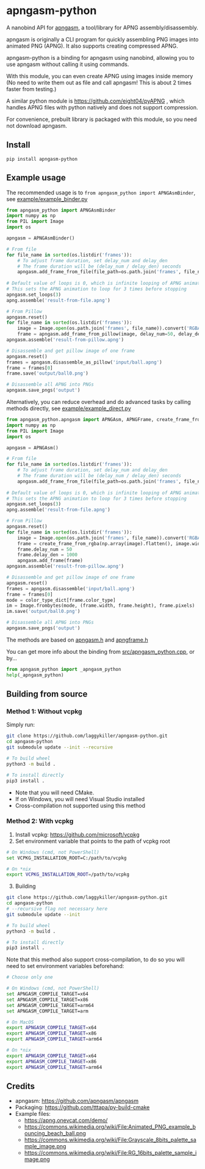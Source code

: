 # apngasm-python

A nanobind API for [apngasm](https://github.com/apngasm/apngasm), a tool/library for APNG assembly/disassembly.

apngasm is originally a CLI program for quickly assembling PNG images into animated PNG (APNG). It also supports creating compressed APNG.

apngasm-python is a binding for apngasm using nanobind, allowing you to use apngasm without calling it using commands.

With this module, you can even create APNG using images inside memory (No need to write them out as file and call apngasm! This is about 2 times faster from testing.)

A similar python module is https://github.com/eight04/pyAPNG , which handles APNG files with python natively and does not support compression.

For convenience, prebuilt library is packaged with this module, so you need not download apngasm.

## Install
```
pip install apngasm-python
```

## Example usage
The recommended usage is to `from apngasm_python import APNGAsmBinder`, see [example/example_binder.py](example/example_binder.py)
```python
from apngasm_python import APNGAsmBinder
import numpy as np
from PIL import Image
import os

apngasm = APNGAsmBinder()

# From file
for file_name in sorted(os.listdir('frames')):
    # To adjust frame duration, set delay_num and delay_den
    # The frame duration will be (delay_num / delay_den) seconds
    apngasm.add_frame_from_file(file_path=os.path.join('frames', file_name), delay_num=100, delay_den=1000)
    
# Default value of loops is 0, which is infinite looping of APNG animation
# This sets the APNG animation to loop for 3 times before stopping
apngasm.set_loops(3)
apng.assemble('result-from-file.apng')

# From Pillow
apngasm.reset()
for file_name in sorted(os.listdir('frames')):
    image = Image.open(os.path.join('frames', file_name)).convert('RGBA')
    frame = apngasm.add_frame_from_pillow(image, delay_num=50, delay_den=1000)
apngasm.assemble('result-from-pillow.apng')

# Disassemble and get pillow image of one frame
apngasm.reset()
frames = apngasm.disassemble_as_pillow('input/ball.apng')
frame = frames[0]
frame.save('output/ball0.png')

# Disassemble all APNG into PNGs
apngasm.save_pngs('output')
```

Alternatively, you can reduce overhead and do advanced tasks by calling methods directly, see [example/example_direct.py](example/example_direct.py)
```python
from apngasm_python.apngasm import APNGAsm, APNGFrame, create_frame_from_rgb, create_frame_from_rgba
import numpy as np
from PIL import Image
import os

apngasm = APNGAsm()

# From file
for file_name in sorted(os.listdir('frames')):
    # To adjust frame duration, set delay_num and delay_den
    # The frame duration will be (delay_num / delay_den) seconds
    apngasm.add_frame_from_file(file_path=os.path.join('frames', file_name), delay_num=100, delay_den=1000)
    
# Default value of loops is 0, which is infinite looping of APNG animation
# This sets the APNG animation to loop for 3 times before stopping
apngasm.set_loops(3)
apng.assemble('result-from-file.apng')

# From Pillow
apngasm.reset()
for file_name in sorted(os.listdir('frames')):
    image = Image.open(os.path.join('frames', file_name)).convert('RGBA')
    frame = create_frame_from_rgba(np.array(image).flatten(), image.width, image.height)
    frame.delay_num = 50
    frame.delay_den = 1000
    apngasm.add_frame(frame)
apngasm.assemble('result-from-pillow.apng')

# Disassemble and get pillow image of one frame
apngasm.reset()
frames = apngasm.disassemble('input/ball.apng')
frame = frames[0]
mode = color_type_dict[frame.color_type]
im = Image.frombytes(mode, (frame.width, frame.height), frame.pixels)
im.save('output/ball0.png')

# Disassemble all APNG into PNGs
apngasm.save_pngs('output')
```

The methods are based on [apngasm.h](https://github.com/apngasm/apngasm/blob/master/lib/src/apngasm.h) and [apngframe.h](https://github.com/apngasm/apngasm/blob/master/lib/src/apngframe.h)

You can get more info about the binding from [src/apngasm_python.cpp](src/apngasm_python.cpp), or by...

```python
from apngasm_python import _apngasm_python
help(_apngasm_python)
```

## Building from source
### Method 1: Without vcpkg
Simply run:
```bash
git clone https://github.com/laggykiller/apngasm-python.git
cd apngasm-python
git submodule update --init --recursive

# To build wheel
python3 -m build .

# To install directly
pip3 install .
```

- Note that you will need CMake.
- If on Windows, you will need Visual Studio installed
- Cross-compilation not supported using this method

### Method 2: With vcpkg
1. Install vcpkg: https://github.com/microsoft/vcpkg
2. Set environment variable that points to the path of vcpkg root
```bash
# On Windows (cmd, not PowerShell)
set VCPKG_INSTALLATION_ROOT=C:/path/to/vcpkg

# On *nix
export VCPKG_INSTALLATION_ROOT=/path/to/vcpkg
```

3. Building
```bash
git clone https://github.com/laggykiller/apngasm-python.git
cd apngasm-python
# --recursive flag not necessary here
git submodule update --init

# To build wheel
python3 -m build .

# To install directly
pip3 install .
```

Note that this method also support cross-compilation,
to do so you will need to set environment variables beforehand:
```bash
# Choose only one

# On Windows (cmd, not PowerShell)
set APNGASM_COMPILE_TARGET=x64
set APNGASM_COMPILE_TARGET=x86
set APNGASM_COMPILE_TARGET=arm64
set APNGASM_COMPILE_TARGET=arm

# On MacOS
export APNGASM_COMPILE_TARGET=x64
export APNGASM_COMPILE_TARGET=x86
export APNGASM_COMPILE_TARGET=arm64

# On *nix
export APNGASM_COMPILE_TARGET=x64
export APNGASM_COMPILE_TARGET=x86
export APNGASM_COMPILE_TARGET=arm64
```

## Credits
- apngasm: https://github.com/apngasm/apngasm
- Packaging: https://github.com/tttapa/py-build-cmake
- Example files:
    - https://apng.onevcat.com/demo/
    - https://commons.wikimedia.org/wiki/File:Animated_PNG_example_bouncing_beach_ball.png
    - https://commons.wikimedia.org/wiki/File:Grayscale_8bits_palette_sample_image.png
    - https://commons.wikimedia.org/wiki/File:RG_16bits_palette_sample_image.png